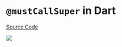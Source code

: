 # `@mustCallSuper` in Dart

[Source Code](../source/mustcallsuper-in-dart.dart)

![](../images/mustcallsuper-in-dart.jpg)
